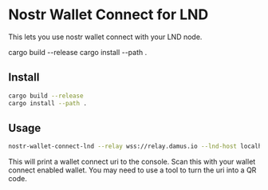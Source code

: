 # Nostr Wallet Connect for LND

This lets you use nostr wallet connect with your LND node.

cargo build --release cargo install --path .

## Install

```bash
cargo build --release
cargo install --path .
```

## Usage

```bash
nostr-wallet-connect-lnd --relay wss://relay.damus.io --lnd-host localhost --lnd-port 10009 --lnd-macaroon-path ~/.lnd/data/chain/bitcoin/mainnet/admin.macaroon --lnd-cert-path ~/.lnd/tls.cert
```

This will print a wallet connect uri to the console. Scan this with your wallet connect enabled wallet.
You may need to use a tool to turn the uri into a QR code.
